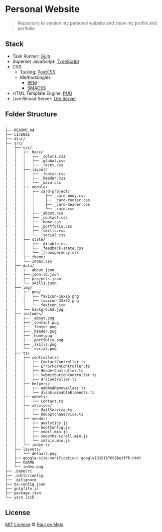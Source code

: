 # Personal Website

> Repository to version my personal website and show my profile and portfolio

## Stack

- Task Runner: [Gulp](http://gulpjs.com/)
- Superset JavaScript: [TypeScript](https://www.typescriptlang.org)
- CSS 
	- Tooling: [PostCSS](http://postcss.org/)
	- Methodologies
		- [BEM](http://getbem.com/introduction/)
		- [SMACSS](http://getbem.com/introduction/)
- HTML Template Engine: [PUG](https://pugjs.org/api/getting-started.html)
- Live Reload Server: [Lite Server](https://github.com/johnpapa/lite-server)


## Folder Structure
```
.
├── README.md
├── LICENSE
├── dist/
├── src/
|   ├── css/
|   |   ├── base/
|   |   |   ├── _colors.css
|   |   |   ├── _global.css
|   |   |   └── _reset.css
|   |   ├── layout/
|   |   |   ├── _footer.css
|   |   |   ├── _header.css
|   |   |   └── _main.css
|   |   ├── module/
|   |   |   ├── card-project/
|   |   |   |     ├── _card-body.css
|   |   |   |     ├── _card-footer.css
|   |   |   |     ├── _card-header.css
|   |   |   |     └── _card.css
|   |   |   ├── _about.css
|   |   |   ├── _contact.css
|   |   |   ├── _home.css
|   |   |   ├── _portfolio.css
|   |   |   ├── _skills.css
|   |   |   └── _social.css
|   |   ├── state/
|   |   |   ├── _disable.css
|   |   |   ├── _feedback-state.css
|   |   |   └── _transparency.css
|   |   ├── theme/
|   |   └── index.css
|   ├── data/
|   |   ├── about.json
|   |   ├── json-ld.json
|   |   ├── projects.json
|   |   └── skills.json
|   ├── img/
|   |   ├── png/
|   |   |   ├── favicon-16x16.png
|   |   |   ├── favicon-32x32.png
|   |   |   └── favicon.ico
|   |   └── background.jpg
|   ├── includes/
|   |   ├── _about.pug
|   |   ├── _contact.pug
|   |   ├── _footer.pug
|   |   ├── _header.pug
|   |   ├── _home.pug
|   |   ├── _portfolio.pug
|   |   ├── _skills.pug
|   |   └── _social.pug
|   ├── ts/
|   |   ├── controllers/
|   |   |   ├── ContactController.ts
|   |   |   ├── ErrorFormController.ts
|   |   |   ├── HeaderController.ts
|   |   |   ├── SubmitButtonController.ts
|   |   |   └── UrlController.ts
|   |   ├── helpers/
|   |   |   ├── addAndRemoveClass.ts
|   |   |   └── disableEnableElements.ts
|   |   ├── models/
|   |   |   └── Contact.ts
|   |   ├── services/
|   |   |   ├── MailService.ts
|   |   |   └── ReCaptchaService.ts
|   |   ├── vendor/
|   |   |   ├── analytics.js
|   |   |   ├── bootConfig.js
|   |   |   ├── email.min.js
|   |   |   ├── smooths-scroll.min.js
|   |   |   └── smtpjs.min.js
|   |   └── index.ts
|   ├── layouts/
|   |   └── default.pug
|   ├── google-site-verification: google13191576035e3ffb.html
|   ├── CNAME
|   └── index.pug
├── .babelrc
├── .editorconfig
├── .gitignore
├── bs-config.json
├── gulpfile.js
├── package.json
└── yarn.lock
```

## License
[MIT License](https://github.com/raulfdm/personal-website/blob/master/LICENSE) © [Raul de Melo](http://rauldemelo.com.br)
